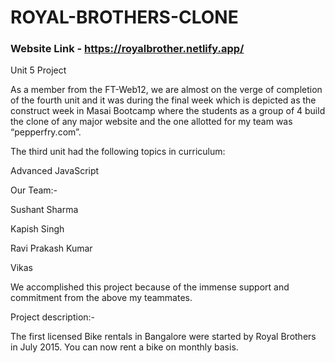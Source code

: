 # ROYAL-BROTHERS-CLONE
### Website Link - https://royalbrother.netlify.app/

Unit 5 Project

As a member from the FT-Web12, we are almost on the verge of completion of the fourth unit and it was during the final week which is depicted as the construct week in Masai Bootcamp where the students as a group of 4 build the clone of any major website and the one allotted for my team was “pepperfry.com”.

The third unit had the following topics in curriculum:

Advanced JavaScript

Our Team:-

Sushant Sharma

Kapish Singh

Ravi Prakash Kumar

Vikas

We accomplished this project because of the immense support and commitment from the above my teammates.

Project description:-

The first licensed Bike rentals in Bangalore were started by Royal Brothers in July 2015. You can now rent a bike on monthly basis.
